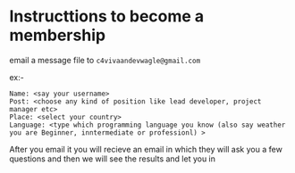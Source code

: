 # Instructtions to become a membership

email a message file to `c4vivaandevwagle@gmail.com`

ex:-
```
Name: <say your username>
Post: <choose any kind of position like lead developer, project manager etc>
Place: <select your country>
Language: <type which programming language you know (also say weather you are Beginner, inntermediate or professionl) >
```

After you email it you will recieve an email in which they will ask you a few questions
and then we will see the results and let you in 
